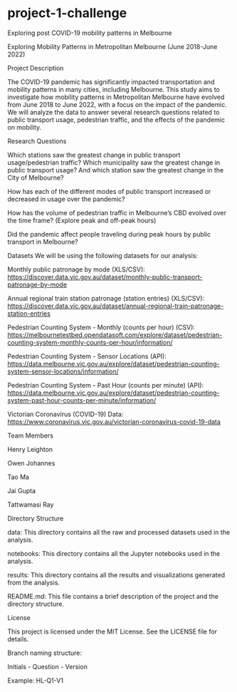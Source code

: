 # project-1-challenge

Exploring post COVID-19 mobility patterns in Melbourne

Exploring Mobility Patterns in Metropolitan Melbourne (June 2018-June 2022)

Project Description

The COVID-19 pandemic has significantly impacted transportation and mobility patterns in many cities, including Melbourne. This study aims to investigate how mobility patterns in Metropolitan Melbourne have evolved from June 2018 to June 2022, with a focus on the impact of the pandemic. We will analyze the data to answer several research questions related to public transport usage, pedestrian traffic, and the effects of the pandemic on mobility.

Research Questions

Which stations saw the greatest change in public transport usage/pedestrian traffic? Which municipality saw the greatest change in public transport usage? And which station saw the greatest change in the City of Melbourne?

How has each of the different modes of public transport increased or decreased in usage over the pandemic?

How has the volume of pedestrian traffic in Melbourne’s CBD evolved over the time frame? (Explore peak and off-peak hours)

Did the pandemic affect people traveling during peak hours by public transport in Melbourne?

Datasets
We will be using the following datasets for our analysis:

Monthly public patronage by mode (XLS/CSV): https://discover.data.vic.gov.au/dataset/monthly-public-transport-patronage-by-mode

Annual regional train station patronage (station entries) (XLS/CSV): https://discover.data.vic.gov.au/dataset/annual-regional-train-patronage-station-entries

Pedestrian Counting System - Monthly (counts per hour) (CSV): https://melbournetestbed.opendatasoft.com/explore/dataset/pedestrian-counting-system-monthly-counts-per-hour/information/

Pedestrian Counting System - Sensor Locations (API): https://data.melbourne.vic.gov.au/explore/dataset/pedestrian-counting-system-sensor-locations/information/

Pedestrian Counting System - Past Hour (counts per minute) (API): https://data.melbourne.vic.gov.au/explore/dataset/pedestrian-counting-system-past-hour-counts-per-minute/information/

Victorian Coronavirus (COVID-19) Data: https://www.coronavirus.vic.gov.au/victorian-coronavirus-covid-19-data

Team Members

Henry Leighton

Owen Johannes

Tao Ma

Jai Gupta

Tattwamasi Ray

Directory Structure

data: This directory contains all the raw and processed datasets used in the analysis.

notebooks: This directory contains all the Jupyter notebooks used in the analysis.

results: This directory contains all the results and visualizations generated from the analysis.

README.md: This file contains a brief description of the project and the directory structure.

License

This project is licensed under the MIT License. See the LICENSE file for details.

Branch naming structure:

Initials - Question - Version

Example: HL-Q1-V1
